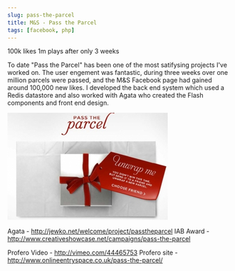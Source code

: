 ```yaml
---
slug: pass-the-parcel
title: M&S - Pass the Parcel
tags: [facebook, php]
---
```


100k likes 1m plays after only 3 weeks

To date "Pass the Parcel" has been one of the most satifysing projects I've worked on. The user engement was fantastic, during three weeks over one million parcels were passed, and the M&S Facebook page had gained around 100,000 new likes.
I developed the back end system which used a Redis datastore and also worked with Agata who created the Flash components and front end design.

![alt text](image.jpeg "Pass the Parcel")

Agata - http://jewko.net/welcome/project/passtheparcel
IAB Award - http://www.creativeshowcase.net/campaigns/pass-the-parcel

Profero Video - http://vimeo.com/44465753
Profero site - http://www.onlineentryspace.co.uk/pass-the-parcel/
